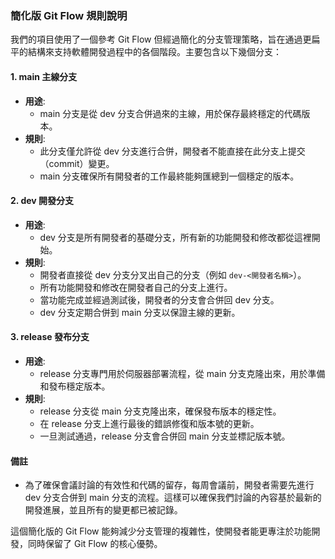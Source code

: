 ### 簡化版 Git Flow 規則說明

我們的項目使用了一個參考 Git Flow 但經過簡化的分支管理策略，旨在通過更扁平的結構來支持軟體開發過程中的各個階段。主要包含以下幾個分支：

#### 1. main 主線分支

- **用途**: 
  - main 分支是從 dev 分支合併過來的主線，用於保存最終穩定的代碼版本。
- **規則**:
  - 此分支僅允許從 dev 分支進行合併，開發者不能直接在此分支上提交（commit）變更。
  - main 分支確保所有開發者的工作最終能夠匯總到一個穩定的版本。

#### 2. dev 開發分支

- **用途**: 
  - dev 分支是所有開發者的基礎分支，所有新的功能開發和修改都從這裡開始。
- **規則**:
  - 開發者直接從 dev 分支分叉出自己的分支（例如 `dev-<開發者名稱>`）。
  - 所有功能開發和修改在開發者自己的分支上進行。
  - 當功能完成並經過測試後，開發者的分支會合併回 dev 分支。
  - dev 分支定期合併到 main 分支以保證主線的更新。

#### 3. release 發布分支

- **用途**: 
  - release 分支專門用於伺服器部署流程，從 main 分支克隆出來，用於準備和發布穩定版本。
- **規則**:
  - release 分支從 main 分支克隆出來，確保發布版本的穩定性。
  - 在 release 分支上進行最後的錯誤修復和版本號的更新。
  - 一旦測試通過，release 分支會合併回 main 分支並標記版本號。

#### 備註
- 為了確保會議討論的有效性和代碼的留存，每周會議前，開發者需要先進行 dev 分支合併到 main 分支的流程。這樣可以確保我們討論的內容基於最新的開發進展，並且所有的變更都已被記錄。

這個簡化版的 Git Flow 能夠減少分支管理的複雜性，使開發者能更專注於功能開發，同時保留了 Git Flow 的核心優勢。
